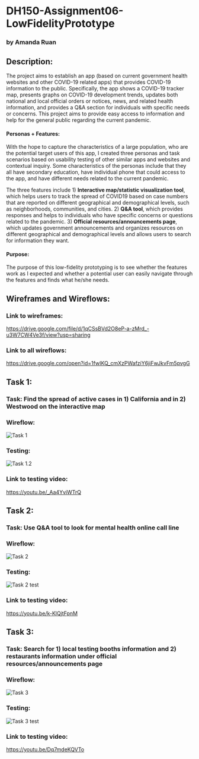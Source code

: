 # DH150-Assignment06-LowFidelityPrototype
### by Amanda Ruan

## Description:
The project aims to establish an app (based on current government health websites and other COVID-19 related apps) that provides COVID-19 information to the public. Specifically, the app shows a COVID-19 tracker map, presents graphs on COVID-19 development trends, updates both national and local official orders or notices, news, and related health information, and provides a Q&A section for individuals with specific needs or concerns. This project aims to provide easy access to information and help for the general public regarding the current pandemic. 

#### Personas + Features:
With the hope to capture the characteristics of a large population, who are the potential target users of this app, I created three personas and task scenarios based on usability testing of other similar apps and websites and contextual inquiry. Some characteristics of the personas include that they all have secondary education, have individual phone that could access to the app, and have different needs related to the current pandemic. 

The three features include 1) __Interactive map/statistic visualization tool__, which helps users to track the spread of COVID19 based on case numbers that are reported on different geographical and demographical levels, such as neighborhoods, communities, and cities. 2) __Q&A tool__, which provides responses and helps to individuals who have specific concerns or questions related to the pandemic. 3) __Official resources/announcements page__, which updates government announcements and organizes resources on different geographical and demographical levels and allows users to search for information they want.

#### Purpose:
The purpose of this low-fidelity prototyping is to see whether the features work as I expected and whether a potential user can easily navigate through the features and finds what he/she needs. 

## Wireframes and Wireflows:
### Link to wireframes: 
https://drive.google.com/file/d/1qCSsBVd2O8eP-a-zMrd_-u3W7CW4Ve3f/view?usp=sharing 
### Link to all wireflows:
https://drive.google.com/open?id=1fwIKQ_cmXzPWafziY6jiFwJkvFm5pvgG

## Task 1: 
### Task: Find the spread of active cases in 1) California and in 2) Westwood on the interactive map
### Wireflow:
![Task 1](https://github.com/amandamandayuen/DH150-Assignment06-LowFidelityPrototype/blob/master/Task%201%20wireflows.jpg)
### Testing:
![Task 1.2](https://github.com/amandamandayuen/DH150-Assignment06-LowFidelityPrototype/blob/master/Task%201%20wireflows%20testing.JPG)
### Link to testing video:
https://youtu.be/_Aa4YviWTrQ

## Task 2: 
### Task: Use Q&A tool to look for mental health online call line
### Wireflow:
![Task 2](https://github.com/amandamandayuen/DH150-Assignment06-LowFidelityPrototype/blob/master/Task%202%20wireflows.jpg)
### Testing:
![Task 2 test](https://github.com/amandamandayuen/DH150-Assignment06-LowFidelityPrototype/blob/master/Task%202%20wireflows%20testing.jpg)
### Link to testing video:
https://youtu.be/k-KlQjtFpnM

## Task 3: 
### Task: Search for 1) local testing booths information and 2) restaurants information under official resources/announcements page
### Wireflow:
![Task 3](https://github.com/amandamandayuen/DH150-Assignment06-LowFidelityPrototype/blob/master/Task%203%20wireflows.jpg)
### Testing:
![Task 3 test](https://github.com/amandamandayuen/DH150-Assignment06-LowFidelityPrototype/blob/master/Task%203%20wireflows%20testing.jpg)
### Link to testing video:
https://youtu.be/Dq7mdeKQVTo
